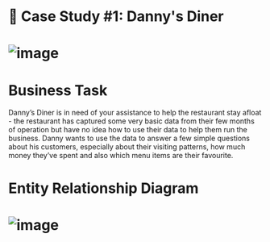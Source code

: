 # 🍜 Case Study #1: Danny's Diner

# ![image](https://github.com/MohdMonish24/8_Week_SQL_Challenge/assets/122079171/eea0bfd3-b1d5-4dd6-8155-fe008c3d2a65)

# Business Task
Danny’s Diner is in need of your assistance to help the restaurant stay afloat - the restaurant has captured some very basic data from their few months of operation but have no idea how to use their data to help them run the business. Danny wants to use the data to answer a few simple questions about his customers, especially about their visiting patterns, how much money they’ve spent and also which menu items are their favourite.


# Entity Relationship Diagram

# ![image](https://github.com/MohdMonish24/8_Week_SQL_Challenge/assets/122079171/482b4595-28ec-43ed-a16a-4e0e6da66b09)




